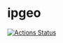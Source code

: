 # ipgeo

[![Actions Status](https://github.com/Lodo4ka/ipgeo/workflows/hexlet-check/badge.svg)](https://github.com/Lodo4ka/ipgeo/actions)